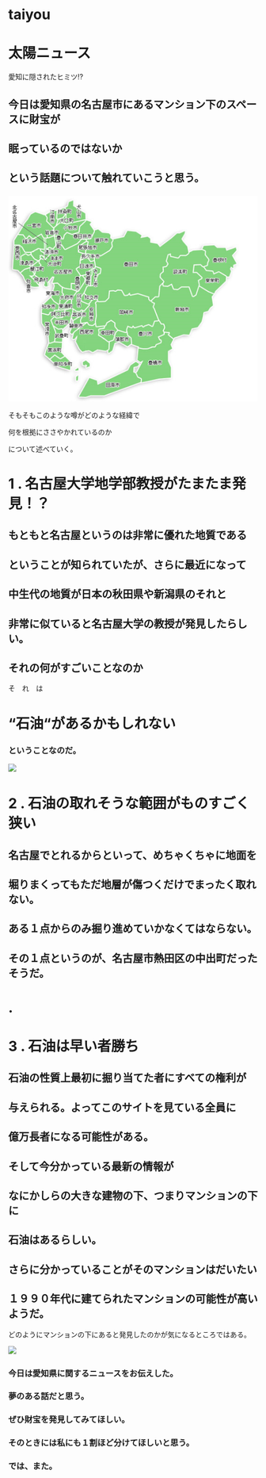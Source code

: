 # taiyou
<!DOCTYPE html>
<html lang="en">
<head>
    <meta charset="UTF-8">
    <meta name="viewport" content="width=device-width, initial-scale=1.0">
    <link rel="stylesheet"  href="test.css">
    <title>try</title>
</head>
<body>

<div class="title">
<h1>太陽ニュース</h1> 
</div>

<div class="start">
<p>愛知に隠されたヒミツ⁉</p>  
<h2>今日は愛知県の名古屋市にあるマンション下のスペースに財宝が</h2>
 <h2> 眠っているのではないか</h2>
  <h2>  という話題について触れていこうと思う。
</h2>
<h3></h3>
<img src="https://raw.githubusercontent.com/rising-sun-112/taiyou/main/%E7%84%A1%E9%A1%8C.png">
</div>


<div class="hairi">
<p>そもそもこのような噂がどのような経緯で</p>
<p>何を根拠にささやかれているのか</p>
<p>について述べていく。</p>
</div>

<div class="reason-1">
<h1>1 . 名古屋大学地学部教授がたまたま発見！？</h1>
<h2>もともと名古屋というのは非常に優れた地質である</h2>
   <h2> ということが知られていたが、さらに最近になって</h2>
   <h2> 中生代の地質が日本の秋田県や新潟県のそれと</h2>
    <h2>非常に似ていると名古屋大学の教授が発見したらしい。</h2>
<h2>それの何がすごいことなのか</h2>
<p>そ　れ　は</p>
<h1>“石油“があるかもしれない</h1>
<h3>ということなのだ。</h3>
<img src="Pictures/Saved Pictures/OIPV2YSBGSZ.jpg">
</div>

<div class="reason-2">
<h1>2 . 石油の取れそうな範囲がものすごく狭い</h1>
<h2>名古屋でとれるからといって、めちゃくちゃに地面を</h2>
    <h2>堀りまくってもただ地層が傷つくだけでまったく取れない。</h2>
<h2>ある１点からのみ掘り進めていかなくてはならない。</h2>
<h2>その１点というのが、名古屋市熱田区の中出町だったそうだ。</h2>
</div>

<h1>.</h1>

<div class="reason-3">
<h1>3 . 石油は早い者勝ち</h1>
<h2>石油の性質上最初に掘り当てた者にすべての権利が</h2>
    <h2>与えられる。よってこのサイトを見ている全員に</h2>
   <h2> 億万長者になる可能性がある。</h2>

<h2>そして今分かっている最新の情報が</h2>
<h2>なにかしらの大きな建物の下、つまりマンションの下に</h2>
    <h2>石油はあるらしい。</h2>
<h2>さらに分かっていることがそのマンションはだいたい</h2>
    <h2>１９９０年代に建てられたマンションの可能性が高いようだ。
</h2>
<p>どのようにマンションの下にあると発見したのかが気になるところではある。</p>
<img src="Pictures/Saved Pictures/unnamed.png">
</div>

<div class="finish">
<h3>今日は愛知県に関するニュースをお伝えした。</h3>
<h3>夢のある話だと思う。</h3>
<h3>ぜひ財宝を発見してみてほしい。</h3>
<h3>そのときには私にも１割ほど分けてほしいと思う。</h3>
<h3>では、また。</h3>
</div>

</body>
</html>
